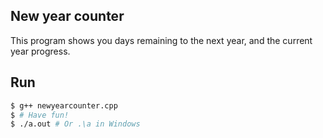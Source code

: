 ## New year counter
This program shows you days remaining to the next year, and the current year progress.

## Run
```bash
$ g++ newyearcounter.cpp
$ # Have fun!
$ ./a.out # Or .\a in Windows
```